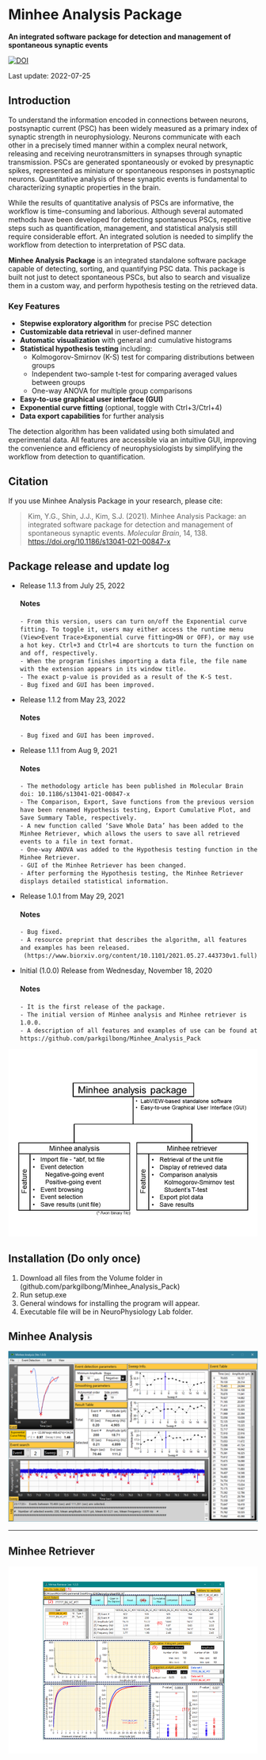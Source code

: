 # Minhee Analysis Package

**An integrated software package for detection and management of spontaneous synaptic events**

[![DOI](https://img.shields.io/badge/DOI-10.1186%2Fs13041--021--00847--x-blue)](https://doi.org/10.1186/s13041-021-00847-x)

Last update: 2022-07-25
## Introduction

To understand the information encoded in connections between neurons, postsynaptic current (PSC) has been widely measured as a primary index of synaptic strength in neurophysiology. Neurons communicate with each other in a precisely timed manner within a complex neural network, releasing and receiving neurotransmitters in synapses through synaptic transmission. PSCs are generated spontaneously or evoked by presynaptic spikes, represented as miniature or spontaneous responses in postsynaptic neurons. Quantitative analysis of these synaptic events is fundamental to characterizing synaptic properties in the brain.

While the results of quantitative analysis of PSCs are informative, the workflow is time-consuming and laborious. Although several automated methods have been developed for detecting spontaneous PSCs, repetitive steps such as quantification, management, and statistical analysis still require considerable effort. An integrated solution is needed to simplify the workflow from detection to interpretation of PSC data.

**Minhee Analysis Package** is an integrated standalone software package capable of detecting, sorting, and quantifying PSC data. This package is built not just to detect spontaneous PSCs, but also to search and visualize them in a custom way, and perform hypothesis testing on the retrieved data.

### Key Features

- **Stepwise exploratory algorithm** for precise PSC detection
- **Customizable data retrieval** in user-defined manner
- **Automatic visualization** with general and cumulative histograms
- **Statistical hypothesis testing** including:
  - Kolmogorov-Smirnov (K-S) test for comparing distributions between groups
  - Independent two-sample t-test for comparing averaged values between groups
  - One-way ANOVA for multiple group comparisons
- **Easy-to-use graphical user interface (GUI)**
- **Exponential curve fitting** (optional, toggle with Ctrl+3/Ctrl+4)
- **Data export capabilities** for further analysis

The detection algorithm has been validated using both simulated and experimental data. All features are accessible via an intuitive GUI, improving the convenience and efficiency of neurophysiologists by simplifying the workflow from detection to quantification.

## Citation

If you use Minhee Analysis Package in your research, please cite:

> Kim, Y.G., Shin, J.J., Kim, S.J. (2021). Minhee Analysis Package: an integrated software package for detection and management of spontaneous synaptic events. *Molecular Brain*, 14, 138. https://doi.org/10.1186/s13041-021-00847-x

 ## Package release and update log
* Release 1.1.3 from July 25, 2022
   #### Notes
      -	From this version, users can turn on/off the Exponential curve fitting. To toggle it, users may either access the runtime menu (View>Event Trace>Exponential curve fitting>ON or OFF), or may use a hot key. Ctrl+3 and Ctrl+4 are shortcuts to turn the function on and off, respectively. 
      -	When the program finishes importing a data file, the file name with the extension appears in its window title.
      -	The exact p-value is provided as a result of the K-S test.
      -	Bug fixed and GUI has been improved. 

* Release 1.1.2 from May 23, 2022
   #### Notes
      -	Bug fixed and GUI has been improved. 

* Release 1.1.1 from Aug 9, 2021
   #### Notes
      -	The methodology article has been published in Molecular Brain doi: 10.1186/s13041-021-00847-x
      -	The Comparison, Export, Save functions from the previous version have been renamed Hypothesis testing, Export Cumulative Plot, and Save Summary Table, respectively. 
      -	A new function called ‘Save Whole Data’ has been added to the Minhee Retriever, which allows the users to save all retrieved events to a file in text format. 
      -	One-way ANOVA was added to the Hypothesis testing function in the Minhee Retriever. 
      -	GUI of the Minhee Retriever has been changed.
      -	After performing the Hypothesis testing, the Minhee Retriever displays detailed statistical information.    

* Release 1.0.1 from May 29, 2021
   #### Notes
      -	Bug fixed. 
      -	A resource preprint that describes the algorithm, all features and examples has been released. 
       (https://www.biorxiv.org/content/10.1101/2021.05.27.443730v1.full)

* Initial (1.0.0) Release from Wednesday, November 18, 2020
   #### Notes
      -	It is the first release of the package. 
      -	The initial version of Minhee analysis and Minhee retriever is 1.0.0.
      -	A description of all features and examples of use can be found at https://github.com/parkgilbong/Minhee_Analysis_Pack 
 
![Figure 1. System overview](https://github.com/parkgilbong/Minhee_Analysis_Pack/blob/master/Minhee%20Analysis/System%20overview.PNG) 
  
 ## Installation (Do only once)  
  1. Download all files from the Volume folder in (github.com/parkgilbong/Minhee_Analysis_Pack)
  2. Run setup.exe 
  3. General windows for installing the program will appear.
  4. Executable file will be in NeuroPhysiology Lab folder.    
 
  ## **Minhee Analysis**
  ![Figure 2. GUI of Minhee Analysis](https://github.com/parkgilbong/Minhee_Analysis_Pack/blob/master/Minhee%20Analysis/Screenshot%20of%20Minhee%20Analysis.png)  
*****
 ## **Minhee Retriever**
  ![Figure 3. GUI of Minhee Retriever](https://github.com/parkgilbong/Minhee_Analysis_Pack/blob/master/Minhee%20Retriever/Screenshot%20of%20Minhee%20Retriever.png)
